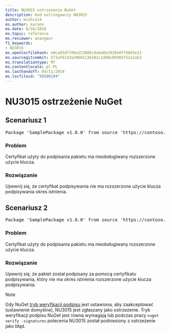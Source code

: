 ```yaml
---
title: NU3015 ostrzeżenie NuGet
description: Kod ostrzegawczy NU3015
author: mishra14
ms.author: karann
ms.date: 8/16/2018
ms.topic: reference
ms.reviewer: anangaur
f1_keywords:
- NU3015
ms.openlocfilehash: e9ca85dffd6e253086c0a0a0a3920e0ffd893e12
ms.sourcegitcommit: 573af6133a39601136181c1d98c09303f51a1ab2
ms.translationtype: MT
ms.contentlocale: pl-PL
ms.lasthandoff: 04/11/2019
ms.locfileid: "59509194"
---
```

# <a name="nuget-warning-nu3015"></a>NU3015 ostrzeżenie NuGet

## <a name="scenario-1"></a>Scenariusz 1

<pre>Package 'SamplePackage v1.0.0' from source 'https://contoso.com/index.json': The lifetime signing EKU in the primary signature's certificate is not supported.</pre>

### <a name="issue"></a>Problem

Certyfikat użyty do podpisania pakietu ma nieobsługiwany rozszerzone użycie klucza.


### <a name="solution"></a>Rozwiązanie

Upewnij się, że certyfikat podpisywania nie ma rozszerzone użycie klucza podpisywania okres istnienia.



## <a name="scenario-2"></a>Scenariusz 2

<pre>Package 'SamplePackage v1.0.0' from source 'https://contoso.com/index.json': The lifetime signing EKU in the signing certificate is not supported.</pre>

### <a name="issue"></a>Problem

Certyfikat użyty do podpisania pakietu ma nieobsługiwany rozszerzone użycie klucza.


### <a name="solution"></a>Rozwiązanie

Upewnij się, że pakiet został podpisany za pomocą certyfikatu podpisywania, który nie ma okres istnienia rozszerzone użycie klucza podpisywania.


> [!Note]
> Gdy NuGet [tryb weryfikacji podpisu](https://docs.microsoft.com/en-us/nuget/consume-packages/installing-signed-packages#configure-package-signature-requirements) jest ustawiona, aby zaakceptować (ustawienie domyślne), NU3015 jest zgłaszany jako ostrzeżenie. Tryb weryfikacji podpisu NuGet jest równa wymagają lub podczas pracy `nuget verify -signatures` polecenia NU3015 został podniesiony z ostrzeżenie jako błąd. 